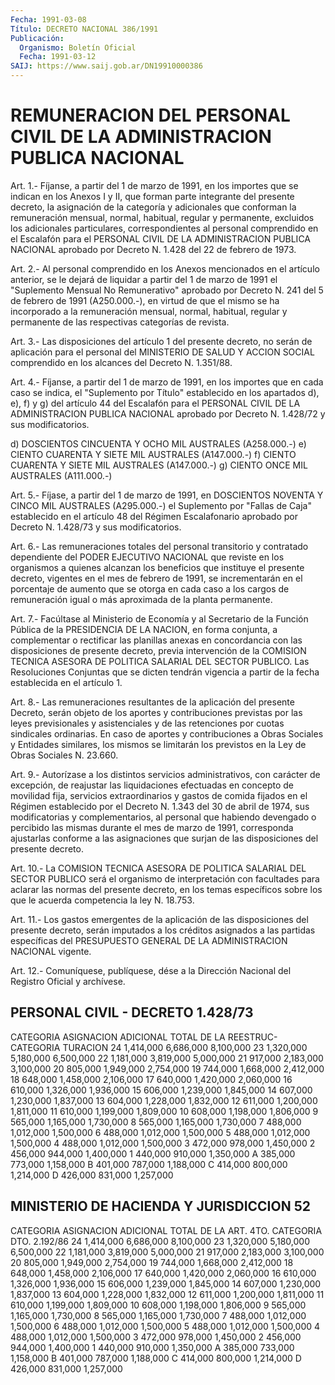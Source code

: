 ```yaml
---
Fecha: 1991-03-08
Título: DECRETO NACIONAL 386/1991
Publicación:
  Organismo: Boletín Oficial
  Fecha: 1991-03-12
SAIJ: https://www.saij.gob.ar/DN19910000386
---
```

# REMUNERACION DEL PERSONAL CIVIL DE LA ADMINISTRACION PUBLICA NACIONAL

<a id="1"></a>
Art.  1.-  Fíjanse,  a  partir  del 1 de marzo de 1991, en los importes que se indican en los Anexos  I  y  II,  que  forman parte integrante  del presente decreto, la asignación de la categoría  y adicionales  que  conforman   la   remuneración  mensual,  normal, habitual,  regular  y  permanente, excluidos    los    adicionales particulares,  correspondientes  al  personal comprendido  en   el Escalafón  para  el  PERSONAL  CIVIL  DE  LA ADMINISTRACION PUBLICA NACIONAL aprobado por Decreto N. 1.428 del  22  de febrero de 1973.

<a id="2"></a>
Art.  2.- Al personal comprendido en los Anexos mencionados en el artículo  anterior,  se  le dejará de liquidar a partir del 1 de marzo de 1991 el "Suplemento  Mensual No Remunerativo" aprobado por Decreto N. 241 del 5 de febrero  de 1991 (A250.000.-), en virtud de que el mismo se ha incorporado a la  remuneración  mensual, normal, habitual,  regular  y  permanente de las respectivas categorías  de revista.

<a id="3"></a>
Art. 3.- Las disposiciones del artículo 1 del presente decreto, no serán de  aplicación para el personal del MINISTERIO DE SALUD Y ACCION SOCIAL comprendido  en los alcances del Decreto N. 1.351/88.

<a id="4"></a>
Art.  4.-  Fíjanse,  a  partir  del 1 de marzo de 1991, en los importes que en cada caso se indica, el  "Suplemento  por  Título" establecido  en  los apartados d), e), f) y g) del artículo 44 del Escalafón  para el PERSONAL CIVIL  DE  LA  ADMINISTRACION  PUBLICA NACIONAL aprobado  por  Decreto  N. 1.428/72 y sus modificatorios.

d)  DOSCIENTOS  CINCUENTA  Y OCHO MIL AUSTRALES  (A258.000.-)   e)  CIENTO  CUARENTA  Y  SIETE  MIL   AUSTRALES  (A147.000.-)   f)  CIENTO  CUARENTA  Y  SIETE  MIL  AUSTRALES   (A147.000.-)   g) CIENTO ONCE MIL AUSTRALES (A111.000.-)

<a id="5"></a>
Art. 5.- Fíjase, a partir del 1 de marzo de 1991, en DOSCIENTOS NOVENTA  Y CINCO  MIL  AUSTRALES  (A295.000.-)  el  Suplemento por "Fallas  de  Caja" establecido  en  el  artículo  48  del  Régimen Escalafonario aprobado por Decreto N. 1.428/73 y sus modificatorios.

<a id="6"></a>
Art. 6.- Las remuneraciones totales del personal transitorio y contratado dependiente del PODER EJECUTIVO NACIONAL que reviste en los organismos  a quienes alcanzan los beneficios que instituye el presente decreto, vigentes  en  el  mes  de  febrero  de  1991,  se incrementarán  en  el  porcentaje  de aumento que se otorga en cada caso a los cargos de remuneración igual  o  más aproximada  de  la planta permanente.

<a id="7"></a>
Art. 7.- Facúltase al Ministerio de Economía y al Secretario de la Función Pública  de  la  PRESIDENCIA  DE  LA  NACION,  en forma conjunta,  a complementar  o  rectificar  las  planillas anexas en concordancia  con  las disposiciones  de presente decreto,  previa intervención de la COMISION TECNICA ASESORA  DE  POLITICA  SALARIAL DEL  SECTOR  PUBLICO.  Las  Resoluciones Conjuntas  que  se dicten tendrán  vigencia  a  partir de la fecha establecida en el artículo 1.

<a id="8"></a>
Art.  8.-  Las remuneraciones resultantes de la aplicación del presente Decreto,  serán  objeto  de  los  aportes y contribuciones previstas  por  las leyes previsionales y asistenciales  y  de  las retenciones por cuotas sindicales ordinarias. En caso de aportes y contribuciones a Obras Sociales  y Entidades similares, los mismos se limitarán los previstos en la Ley  de  Obras Sociales N. 23.660.

<a id="9"></a>
Art. 9.- Autorízase a los distintos servicios administrativos, con carácter    de   excepción,  de  reajustar  las  liquidaciones efectuadas en concepto de movilidad fija, servicios extraordinarios  y  gastos    de   comida  fijados  en  el  Régimen establecido por el Decreto N. 1.343  del  30  de abril de 1974, sus modificatorias   y  complementarios,  al  personal  que habiendo devengado o percibido  las  mismas durante el mes de marzo de 1991, corresponda ajustarlas conforme  a  las  asignaciones que surjan de las disposiciones del presente decreto.

<a id="10"></a>
Art. 10.- La COMISION TECNICA ASESORA DE POLITICA SALARIAL DEL SECTOR PUBLICO  será el organismo de interpretación con facultades para  aclarar  las normas  del  presente  decreto,  en  los  temas específicos sobre los  que le acuerda competencia la ley N. 18.753.

<a id="11"></a>
Art.  11.-  Los  gastos  emergentes  de  la  aplicación de las disposiciones del presente decreto, serán imputados  a los créditos asignados a las partidas específicas del PRESUPUESTO GENERAL  DE LA ADMINISTRACION NACIONAL vigente.

<a id="12"></a>
Art. 12.- Comuníquese, publíquese, dése a la Dirección Nacional del Registro Oficial y archívese.

## PERSONAL CIVIL - DECRETO 1.428/73

<a id="1"></a>
CATEGORIA      		ASIGNACION       	ADICIONAL        	TOTAL                		DE  LA           	REESTRUC-                		CATEGORIA        	TURACION   24            	 1,414,000      	       6,686,000       	8,100,000  23             	 1,320,000       	       5,180,000       	6,500,000  22             	 1,181,000       	       3,819,000       	5,000,000  21              	   917,000        	 2,183,000       	3,100,000  20               	   805,000        	 1,949,000       	2,754,000  19              	   744,000        	 1,668,000       	2,412,000  18               	   648,000       	       1,458,000        2,106,000  17               	   640,000       	       1,420,000       	2,060,000  16               	   610,000        	 1,326,000        1,936,000  15              	   606,000       	       1,239,000       	1,845,000  14              	   607,000       	       1,230,000        1,837,000  13              	   604,000       	       1,228,000        1,832,000  12              	   611,000       	       1,200,000        1,811,000  11              	   610,000       	       1,199,000        1,809,000  10              	   608,000       	       1,198,000        1,806,000  9              	   565,000      	       1,165,000        1,730,000  8               	   565,000      	       1,165,000       	1,730,000  7              	   488,000       	       1,012,000        1,500,000  6              	   488,000      	       1,012,000       	1,500,000  5             	   488,000       	       1,012,000        1,500,000  4              	   488,000        	 1,012,000        1,500,000  3              	   472,000          	   978,000       	1,450,000  2                   456,000          	   944,000        1,400,000  1               	   440,000          	   910,000        1,350,000  A              	   385,000          	   773,000        1,158,000  B                   401,000          	   787,000        1,188,000  C                   414,000          	   800,000        1,214,000  D               	   426,000          	   831,000        1,257,000

## MINISTERIO DE HACIENDA Y JURISDICCION 52

<a id="1"></a>
CATEGORIA      		ASIGNACION         ADICIONAL       	TOTAL                		DE   LA            ART. 4TO.               		CATEGORIA         DTO.                                   		2.192/86   24             		1,414,000          6,686,000        8,100,000  23            		1,320,000          5,180,000        6,500,000  22             		1,181,000          3,819,000        5,000,000  21               	        917,000          2,183,000        3,100,000  20               	        805,000          1,949,000      	2,754,000  19               	        744,000         1,668,000      	2,412,000  18              	  	  648,000         1,458,000      	2,106,000  17              	        640,000         1,420,000      	2,060,000  16              	        610,000         1,326,000      	1,936,000  15               	        606,000         1,239,000      	1,845,000  14              	        607,000         1,230,000      	1,837,000  13              	        604,000         1,228,000      	1,832,000  12               	        611,000         1,200,000      	1,811,000  11               	         610,000       	1,199,000      	1,809,000  10              	         608,000        1,198,000      	1,806,000  9               	         565,000        1,165,000     	1,730,000  8              	         565,000        1,165,000      	1,730,000  7               	         488,000        1,012,000         1,500,000  6               	         488,000        1,012,000         1,500,000  5               	         488,000        1,012,000         1,500,000  4              	         488,000        1,012,000         1,500,000  3              	         472,000          978,000         1,450,000  2              	         456,000          944,000         1,400,000  1              	         440,000          910,000         1,350,000  A               	         385,000          733,000         1,158,000  B               	         401,000          787,000         1,188,000  C              	         414,000          800,000         1,214,000  D              	         426,000          831,000         1,257,000